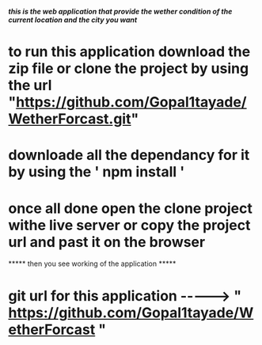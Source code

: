 *****this is the web application that provide the wether condition of the current location and the city you want*****

# to run this application download the zip file or clone the project by using the url "https://github.com/Gopal1tayade/WetherForcast.git"

# downloade all the dependancy for it by using the  ' npm install '
 # once all done open the clone project withe live server or copy the project url and past it on the browser             

***** then you see working of the application *****




# git url for this application -----> " https://github.com/Gopal1tayade/WetherForcast "
